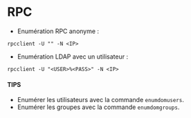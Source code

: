 # RPC

* Enumération RPC anonyme :

```
rpcclient -U "" -N <IP>
```

* Enumération LDAP avec un utilisateur :

```
rpcclient -U "<USER>%<PASS>" -N <IP>
```

#### TIPS

* Enumérer les utilisateurs avec la commande `enumdomusers`.
* Enumérer les groupes avec la commande `enumdomgroups`.
